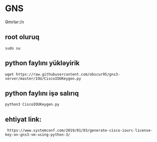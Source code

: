 # GNS

Əmrlər:/n
## root oluruq
```sudo su```
## python faylını yükləyirik
```wget https://raw.githubusercontent.com/obscur95/gns3-server/master/IOU/CiscoIOUKeygen.py```
## python faylını işə salırıq
``` python3 CiscoIOUKeygen.py ``` 

## ehtiyat link: 
``` https://www.systemconf.com/2019/01/03/generate-cisco-iourc-license-key-on-gns3-vm-using-python-3/```


